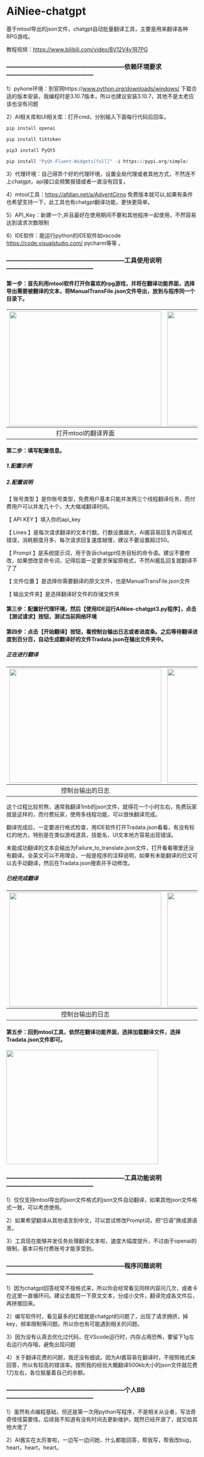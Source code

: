 # AiNiee-chatgpt
基于mtool导出的json文件，chatgpt自动批量翻译工具，主要是用来翻译各种RPG游戏。

教程视频：https://www.bilibili.com/video/BV12V4y1R7PG


### **———————————————————依赖环境要求——————————————**

1）pyhone环境：到官网https://www.python.org/downloads/windows/ 下载合适的版本安装，我编程时是3.10.7版本，所以也建议安装3.10.7，其他不是太老应该也没有问题

2）AI相关库和UI相关库：打开cmd，分别输入下面每行代码后回车。
```python
pip install openai                       
```
```python
pip install tiktoken
```
```python
pip3 install PyQt5
```
```python
pip install "PyQt-Fluent-Widgets[full]" -i https://pypi.org/simple/
```

3）代理环境：自己得弄个好的代理环境，设置全局代理或者其他方式，不然连不上chatgpt，api接口会频繁报错或者一直没有回复。

4）mtool工具：https://afdian.net/a/AdventCirno  免费版本就可以,如果有条件也希望支持一下，此工具也有chatgpt翻译功能，更快更简单。

5）API_Key：新建一个,并且最好在使用期间不要和其他程序一起使用，不然容易达到请求次数限制

6）IDE软件：能运行python的IDE软件如vscode https://code.visualstudio.com/    pycharm等等 。



### **———————————————————工具使用说明——————————————**

#### **第一步：首先利用mtool软件打开你喜欢的rpg游戏，并将在翻译功能界面，选择导出需要被翻译的文本，将ManualTransFile.json文件导出，放到与程序同一个目录下。**

| <img src="https://github.com/NEKOparapa/AiNiee-chatgpt/blob/main/Example%20image/2-1.png" width="400" height="300">  | <img src="https://github.com/NEKOparapa/AiNiee-chatgpt/blob/main/Example%20image/2-2.png" width="400" height="300">  |
| :--------------------------: | :--------------------------: |
|   打开mtool的翻译界面            |   导出游戏内文本文件            |


#### **第二步：填写配置信息。**


##### **1.配置示例**




##### **2.配置说明**


【  账号类型 】是你账号类型，免费用户基本只能并发两三个线程翻译任务，而付费用户可以并发几十个，大大缩减翻译时间。

【  API KEY  】填入你的api_key

【  Lines    】是每次请求翻译的文本行数。行数设置越大，AI酱容易回复内容格式错误，消耗额度月多，每次请求回复速度越慢，建议不要设置超过50。

【  Prompt   】是系统提示词，用于告诉chatgpt任务目标的命令语。建议不要修改，如果想改变命令词，记得后面一定要求保留原格式，不然AI酱乱回复就翻译不了了

【  文件位置  】是选择你需要翻译的原文文件，也是ManualTransFile.json文件

【  输出文件夹】是选择翻译好文件的存储文件夹


#### **第三步：配置好代理环境，然后【使用IDE运行AiNiee-chatgpt3.py程序】，点击【测试请求】按钮，测试当前网络环境**


#### **第四步：点击【开始翻译】按钮，看控制台输出日志或者进度条。之后等待翻译进度到百分百，自动生成翻译好的文件Tradata.json在输出文件夹中。**


##### **正在进行翻译**

| <img src="https://github.com/NEKOparapa/AiNiee-chatgpt/blob/main/Example%20image/3-1-1.png" width="400" height="300">  | <img src="https://github.com/NEKOparapa/AiNiee-chatgpt/blob/main/Example%20image/3-1-2.png" width="400" height="300">  |
| :--------------------------: | :--------------------------: |
|   控制台输出的日志            |     UI界面显示情况            |


这个过程比较煎熬，通常我翻译1mb的json文件，就得花一个小时左右，免费玩家就是这样的，而付费玩家，使用多线程功能，可以很快翻译完成。

翻译完成后，一定要进行格式检查，用IDE软件打开Tradata.json看看，有没有标红的地方。特别是在类似游戏道具，技能名，UI文本地方容易出现错误。

未能成功翻译的文本会输出为Failure_to_translate.json文件，打开看看哪里还没有翻译。全英文可以不用理会，一般是程序的注释说明，如果有未能翻译的日文可以去手动翻译，然后在Tradata.json搜索并手动修改。


##### **已经完成翻译**

| <img src="https://github.com/NEKOparapa/AiNiee-chatgpt/blob/main/Example%20image/3-1-1.png" width="400" height="300">  | <img src="https://github.com/NEKOparapa/AiNiee-chatgpt/blob/main/Example%20image/3-1-2.png" width="400" height="300">  |
| :--------------------------: | :--------------------------: |
|   控制台输出的日志            |   UI界面显示情况            |



#### **第五步：回到mtool工具，依然在翻译功能界面，选择加载翻译文件，选择Tradata.json文件即可。**
<img src="https://github.com/NEKOparapa/AiNiee-chatgpt/blob/main/Example%20image/4-1.png" width="400" height="300"> 


### **———————————————————工具功能说明——————————————**

1）仅仅支持mtool导出的json文件格式的json文件自动翻译，如果其他json文件格式一致，可以考虑使用。

2）如果希望翻译从其他语言到中文，可以尝试修改Prompt词，把“日语”换成源语言。

3）工具现在能够并发任务处理翻译文本啦，速度大幅度提升，不过由于openai的限制，基本只有付费账号才能享受到。


### **———————————————————程序问题说明——————————————**


1）因为chatgpt回答经常不按格式来，所以你会经常看见同样内容问几次，或者卡在这里一直循环问。建议去裁剪一下原文文本，分成小文件，翻译完成各文件后，再拼接回来。

2）编写软件时，看见最多的红框就是chatgpt的问题了，出现了请求拥挤，掉key，频率限制等问题。所以你也有可能遇到相关的问题。

3）因为没有认真去优化过代码，在VScode运行时，内存占用恐怖，要留下1g左右运行内存哦，避免出现问题

4）关于翻译花费的问题，我还没有细说。因为AI酱容易在翻译时，不按照格式来回答，所以有较高的错误率。按照我的经验大概翻译500kb大小的json文件就花费1刀左右，各位掂量着自己的余额。


### **———————————————————个人BB——————————————**

1）虽然有点编程基础，但还是第一次用python写程序，不是相关从业者，写法奇奇怪怪莫要怪。后续我不知道有没有时间去更新维护。既然已经开源了，就交给其他大佬了

2）AI酱实在太厉害啦，一边写一边问她，什么都能回答，帮我写，帮我改bug，heart，heart，heart。

